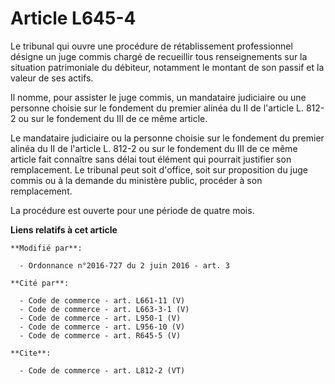 # Article L645-4

Le tribunal qui ouvre une procédure de rétablissement professionnel désigne un juge commis chargé de recueillir tous
renseignements sur la situation patrimoniale du débiteur, notamment le montant de son passif et la valeur de ses actifs. 

Il nomme, pour assister le juge commis, un mandataire judiciaire ou une personne choisie sur le fondement du premier alinéa
du II de l'article L. 812-2 ou sur le fondement du III de ce même article. 

Le mandataire judiciaire ou la personne choisie sur le fondement du premier alinéa du II de l'article L. 812-2 ou sur le
fondement du III de ce même article fait connaître sans délai tout élément qui pourrait justifier son remplacement. Le
tribunal peut soit d'office, soit sur proposition du juge commis ou à la demande du ministère public, procéder à son
remplacement. 

La procédure est ouverte pour une période de quatre mois.

**Liens relatifs à cet article**

	**Modifié par**:

	  - Ordonnance n°2016-727 du 2 juin 2016 - art. 3

	**Cité par**:

	  - Code de commerce - art. L661-11 (V)
	  - Code de commerce - art. L663-3-1 (V)
	  - Code de commerce - art. L950-1 (V)
	  - Code de commerce - art. L956-10 (V)
	  - Code de commerce - art. R645-5 (V)

	**Cite**:

	  - Code de commerce - art. L812-2 (VT)

